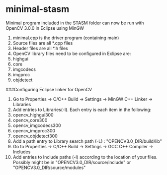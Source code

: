 # minimal-stasm
Minimal program included in the STASM folder can now be run with OpenCV 3.0.0 in Eclipse using MinGW

1. minimal.cpp is the driver program (containing main)
2. Source files are all *.cpp files
3. Header files are all *.h files
4. OpenCV library files need to be configured in Eclipse are:
  1. highgui
  2. core
  3. imgcodecs
  4. imgproc
  5. objdetect
  
###Configuring Eclipse linker for OpenCV
1. Go to Properties -> C/C++ Build -> Settings -> MinGW C++ Linker -> Libraries
2. Add entries to Libraries(-l). Each entry is each item in the following:
  1. opencv_highgui300
  2. opencv_core300
  3. opencv_imgcodecs300
  4. opencv_imgproc300
  5. opencv_objdetect300
3. Add a path entry to Library search path (-L) : "OPENCV3.0_DIR/build/lib"
4. Go to Properties -> C/C++ Build -> Settings -> GCC C++ Compiler -> Includes
5. Add entries to Include paths (-l) according to the location of your files. Possibly might be in "OPENCV3.0_DIR/source/include" or "OPENCV3.0_DIR/source/modules"

